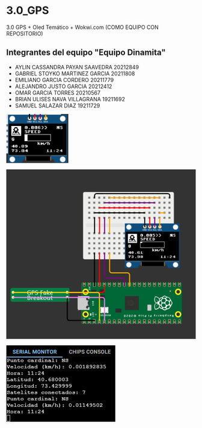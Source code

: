 # 3.0_GPS
3.0 GPS + Oled Temático + Wokwi.com (COMO EQUIPO CON REPOSITORIO)
## Integrantes del equipo "Equipo Dinamita"
* AYLIN CASSANDRA PAYAN SAAVEDRA 20212849
* GABRIEL STOYKO MARTINEZ GARCIA 20211808
* EMILIANO GARCIA CORDERO 20211779
* ALEJANDRO JUSTO GARCIA 20212412
* OMAR GARCIA TORRES 20210567
* BRIAN ULISES NAVA VILLAGRANA 19211692
* SAMUEL SALAZAR DIAZ 19211729

![](imaganes/oled.png)

![](imaganes/raspber.png)

![](imaganes/serial.png)
